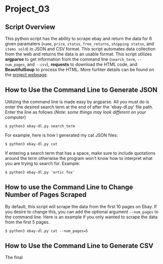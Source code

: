 # Project_03

## Script Overview
This python script has the ability to scrape ebay and return the data for 6 given paramaters (`name`, `price`, `status`, `free_returns`, `shipping status`, and `items sold`) in JSON and CSV format. This script automates data collection from the web and returns the data is an usable format. This script utilizes **argparse** to get information from the command line (`search_term`, `--num_pages`, and `--csv`), **requests** to download the HTML code, and **BeautifulSoup** to process the HTML. More furhter details can be found on the [project webpage](https://github.com/mikeizbicki/cmc-csci040/tree/2022fall/project_03).


## How to Use the Command Line to Generate JSON
Utilizing the command line is made easy by argparse. All you must do is enter the desired search term at the end of after the 'ebay-dl.py' file path. Enter the line as follows (_Note: some things may look different on your computer_)
```
$ python3 ebay-dl.py search_term 
```
For example, here is how I generated my cat JSON files:
```
$ python3 ebay-dl.py cat
```
If entering a search term that has a space, make sure to include quotations around the term otherwise the program won't know how to interpret what you are trying to search for. Example:
```
$ python3 ebay-dl.py 'artic fox'
```

## How to use the Command Line to Change Number of Pages Scraped
By default, this script will scrape the data from the first 10 pages on Ebay. If you desire to change this, you can add the optional argument `--num_pages` to the command line. Here is an example if you only wanted to scrape the data from the first 5 pages. 
```
$ python3 ebay-dl.py cat --num_pages=5
```

## How to Use the Command Line to Generate CSV
The final 
